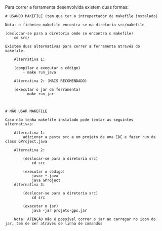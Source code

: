 Para correr a ferramenta desenvolvida existem duas formas:
	
	# USANDO MAKEFILE (tem que ter o intrepertador de makefile instalado)

	Nota: o ficheiro makefile encontra-se na diretoria src/makefile

	(deslocar-se para a diretoria onde se encontra o makefile)
		cd src/

	Existem duas alternativas para correr a ferramenta através do makefile:
		
		Alternativa 1:
		
		(compilar e executar o código)
			- make run_java

		Alternativa 2: (MAIS RECOMENDADO)

		(executar o jar da ferramenta)
			- make run_jar

	

	# NÃO USAR MAKEFILE

	Caso não tenha makefile instalado pode tentar as seguintes alternativas:

		Alternativa 1:
			adicionar a pasta src a um projeto de uma IDE e fazer run da class GProject.java

		Alternativa 2:
			
			(deslocar-se para a diretoria src)
				cd src

			(executar o código)
				javac *.java
				java GProject
		Alternativa 3:

			(deslocar-se para a diretoria src)
				cd src

			(executar o jar)
				java -jar projeto-gps.jar

		Nota: ATENÇÃO não é possível correr o jar ao carregar no icon do jar, tem de ser através de linha de comandos

